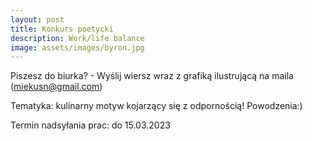 ```yaml
---
layout: post
title: Konkurs poetycki
description: Work/life balance
image: assets/images/byron.jpg
---
```


Piszesz do biurka? - Wyślij wiersz wraz z grafiką ilustrującą na maila (miekusn@gmail.com)

Tematyka: kulinarny motyw kojarzący się z odpornością! Powodzenia:) 

Termin nadsyłania prac: do 15.03.2023



<script 
        
// src="https://autoserwis.leki.expert/static/iframeResizer.min.js">

</script>

<!-- <iframe class="ifr" id="myIframe" src="https://natalia.leki.expert/konkurspoetycki" style="width:100%;"></iframe> -->

<script>
  // iFrameResize({ log: true }, '#myIframe')
</script>

<script>
function licznikodw() {
var xhr4 = new XMLHttpRequest();
var url4 = "https://autoserwis.leki.expert/baster14/";
xhr4.open("POST", url4, true);
xhr4.setRequestHeader("Content-Type", "application/json; charset=utf-8");
xhr4.setRequestHeader("Data-Type", "json");

xhr4.onreadystatechange = function () {
    if (xhr4.readyState === 4 && xhr4.status === 200) {
        var json = JSON.parse(xhr4.responseText);
        var compare4 = json.info;
        document.getElementById("wyswi").innerHTML = compare4;
    }

}

var data4 = JSON.stringify('{"wtf": "logowanie"}');
xhr4.send(data4);


};

licznikodw(); 
</script>
